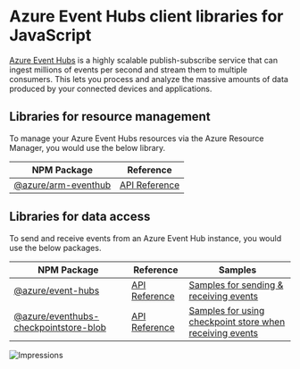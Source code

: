 # Azure Event Hubs client libraries for JavaScript

[Azure Event Hubs](https://azure.microsoft.com/services/service-bus/) is a highly scalable publish-subscribe service that can ingest millions of events per second and stream them to multiple consumers. This lets you process and analyze the massive amounts of data produced by your connected devices and applications.

## Libraries for resource management

To manage your Azure Event Hubs resources via the Azure Resource Manager, you would use the below library.

| NPM Package | Reference |
|--------------------------------------|---------------------------------------------------------------|
|    [@azure/arm-eventhub](http://npmjs.com/package/@azure/arm-eventhub)    |    [API Reference](https://docs.microsoft.com/en-us/javascript/api/@azure/arm-eventhub)    |

## Libraries for data access

To send and receive events from an Azure Event Hub instance, you would use the below packages.

| NPM Package | Reference | Samples |
|--------------------------------------|---------------------------------------------------------------|---------------------------------------------------------------|
|    [@azure/event-hubs](http://npmjs.com/package/@azure/event-hubs)    |    [API Reference](https://docs.microsoft.com/en-us/javascript/api/@azure/event-hubs)    | [Samples for sending & receiving events](https://github.com/Azure/azure-sdk-for-js/tree/master/sdk/eventhub/event-hubs/samples)
|    [@azure/eventhubs-checkpointstore-blob](https://www.npmjs.com/package/@azure/eventhubs-checkpointstore-blob)    |    [API Reference](https://docs.microsoft.com/en-us/javascript/api/@azure/eventhubs-checkpointstore-blob/)    | [Samples for using checkpoint store when receiving events](https://github.com/Azure/azure-sdk-for-js/tree/master/sdk/eventhub/eventhubs-checkpointstore-blob/samples)


![Impressions](https://azure-sdk-impressions.azurewebsites.net/api/impressions/azure-sdk-for-js%2Fsdk%2Feventhub%2FREADME.png)
